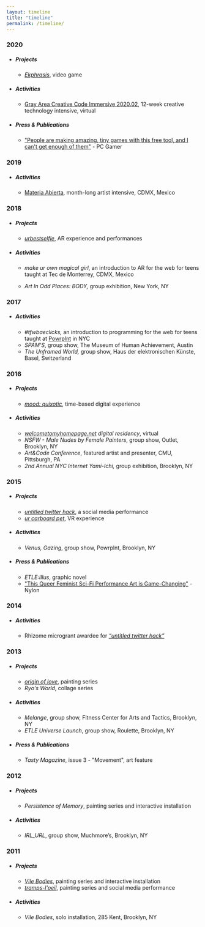 ```yaml
---
layout: timeline
title: "timeline"
permalink: /timeline/
---
```


### 2020

- ##### Projects

  - *[Ekphrasis](/projects/ekphrasis/)*, video game
  
- ##### Activities

  - [Gray Area Creative Code Immersive 2020.02](https://grayarea.org/learn/immersive/), 12-week creative technology intensive, virtual

- ##### Press & Publications

  - ["People are making amazing, tiny games with this free tool, and I can't get enough of them"](https://www.pcgamer.com/people-are-making-amazing-tiny-games-with-this-free-tool-and-i-cant-get-enough-of-them/) - PC Gamer
  
    

### 2019

- ##### Activities

  - [Materia Abierta](https://materiaabierta.com/), month-long artist intensive, CDMX, Mexico
  


### 2018

- ##### Projects

  - [*urbestselfie*](/projects/urbestselfie/), AR experience and performances
  
- ##### Activities

  - *make ur own magical girl*, an introduction to AR for the web for teens taught at Tec de Monterrey, CDMX, Mexico

  - *Art In Odd Places: BODY,* group exhibition, New York, NY

    


### 2017

- ##### Activities

  - *#tfwbaeclicks,* an introduction to programming for the web for teens taught at [Powrplnt](https://www.powrplnt.org/) in NYC
  - *SPAM'S*, group show, The Museum of Human Achievement, Austin
  - *The Unframed World,* group show, Haus der elektronischen Künste, Basel, Switzerland

  


### 2016

- ##### Projects

  - [*mood: quixotic*](/projects/mood-quixotic/), time-based digital experience
  
- ##### Activities

  - *[welcometomyhomepage.net](https://www.welcometomyhomepage.net/) digital residency*, virtual
  - *NSFW - Male Nudes by Female Painters*, group show, Outlet, Brooklyn, NY
  - *Art&Code Conference*, featured artist and presenter, CMU, Pittsburgh, PA
  - *2nd Annual NYC Internet Yami-Ichi,* group exhibition, Brooklyn, NY

  


### 2015

- ##### Projects

  - [*untitled twitter hack*](/projects/twitter/), a social media performance
  - [*ur carboard pet*](/projects/urcardboardpet/), VR experience
  
- ##### Activities

  - *Venus, Gazing*, group show, Powrplnt, Brooklyn, NY

- ##### Press & Publications
  - *ETLE:Illus*, graphic novel
  - ["This Queer Feminist Sci-Fi Performance Art is Game-Changing"](https://www.nylon.com/articles/etle-universe) - Nylon
  
  

### 2014

- ##### Activities

  - Rhizome microgrant awardee for [*“untitled twitter hack”*](/projects/twitter/)

  


### 2013

- ##### Projects

  - [*origin of love*](/projects/origin/), painting series
  - *Ryo's World*, collage series

- ##### Activities

  - *Melange*, group show, Fitness Center for Arts and Tactics, Brooklyn, NY
  - *ETLE Universe Launch*, group show, Roulette, Brooklyn, NY

- ##### Press & Publications

  - *Tasty Magazine*, issue 3 - "Movement", art feature
  
    
  
### 2012

- ##### Projects

  - *Persistence of Memory*, painting series and interactive installation

- ##### Activities

  - *IRL_URL*, group show, Muchmore’s, Brooklyn, NY
  
    
  

### 2011

- ##### Projects

  - [*Vile Bodies*](/projects/vile-bodies/), painting series and interactive installation
  - [*tramps-l'oeil*](/projects/tramps/), painting series and social media performance

- ##### Activities

  - *Vile Bodies*, solo installation, 285 Kent, Brooklyn, NY

    
